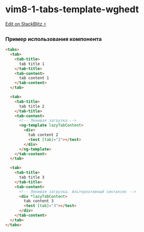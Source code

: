 # vim8-1-tabs-template-wghedt

[Edit on StackBlitz ⚡️](https://stackblitz.com/edit/vim8-1-tabs-template-wghedt)

### Пример использования компонента

```html
<tabs>
  <tab>
    <tab-title>
      tab title 1
    </tab-title>
    <tab-content>
      tab content 1
    </tab-content>
  </tab>

  <tab>
    <tab-title>
      tab title 2
    </tab-title>
    <tab-content>
      <!-- Ленивая загрузка -->
      <ng-template lazyTabContent>
        <div>
          tab content 2
          <test [tab]="2"></test>
        </div>
      </ng-template>
    </tab-content>
  </tab>

  <tab>
    <tab-title>
      tab title 3
    </tab-title>
    <tab-content>
      <!-- Ленивая загрузка. Альтернативный синтаксис -->
      <div *lazyTabContent>
        tab content 3
        <test [tab]="3"></test>
      </div>
    </tab-content>
  </tab>
</tabs>
```
